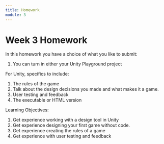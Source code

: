 ```yaml
---
title: Homework
module: 3
---
```


# Week 3 Homework

In this homework you have a choice of what you like to submit:

1.	You can turn in either your Unity Playground project

For Unity, specifics to include:

1. The rules of the game
2. Talk about the design decisions you made and what makes it a game.
3. User testing and feedback
3. The executable or HTML version

Learning Objectives:

1.	Get experience working with a design tool in Unity
2.	Get experience designing your first game without code.
3.	Get experience creating the rules of a game
4.	Get experience with user testing and feedback


